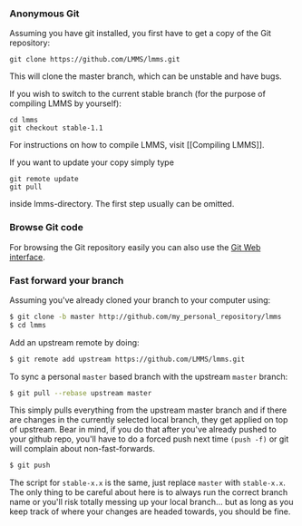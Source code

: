 ### Anonymous Git

Assuming you have git installed, you first have to get a copy of the Git
repository:

	git clone https://github.com/LMMS/lmms.git

This will clone the master branch, which can be unstable and have bugs.

If you wish to switch to the current stable branch (for the purpose of compiling LMMS by yourself):

	cd lmms
	git checkout stable-1.1

For instructions on how to compile LMMS, visit [[Compiling LMMS]].

If you want to update your copy simply type

	git remote update
	git pull

inside lmms-directory. The first step usually can be omitted.

### Browse Git code

For browsing the Git repository easily you can also use the [Git Web
interface](https://github.com/LMMS/lmms).


### Fast forward your branch

Assuming you've already cloned your branch to your computer using:

```bash
$ git clone -b master http://github.com/my_personal_repository/lmms
$ cd lmms
```

Add an upstream remote by doing:

```bash
$ git remote add upstream https://github.com/LMMS/lmms.git
```

To sync a personal `master` based branch with the upstream `master` branch:

```bash
$ git pull --rebase upstream master
```

This simply pulls everything from the upstream master branch and if there
are changes in the currently selected local branch, they get applied on
top of upstream. Bear in mind, if you do that after you've already
pushed to your github repo, you'll have to do a forced push next time
`(push -f)` or git will complain about non-fast-forwards.

```bash
$ git push
```

The script for `stable-x.x` is the same, just replace `master` with
`stable-x.x`. The only thing to be careful about here is to always run the
correct branch name or you'll risk totally messing up your local branch...
but as long as you keep track of where your changes are headed towards,
you should be fine.
